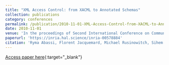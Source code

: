 ```yaml
---
title: "XML Access Control: from XACML to Annotated Schemas"
collection: publications
category: conferences
permalink: /publication/2010-11-01-XML-Access-Control-from-XACML-to-Annotated-Schemas
date: 2010-11-01
venue: 'In the proceedings of Second International Conference on Communications and Networking (ComNet)'
paperurl: 'https://inria.hal.science/inria-00578884'
citation: 'Ryma Abassi, Florent Jacquemard, Michael Rusinowitch, Sihem Sihem Guemara El Fatmi, &quot;XML Access Control: from XACML to Annotated Schemas&quot; In the proceedings of Second International Conference on Communications and Networking (ComNet), 2010.'
---
```

[Access paper here](https://dx.doi.org/10.1109/COMNET.2010.5699810){:target="_blank"}
